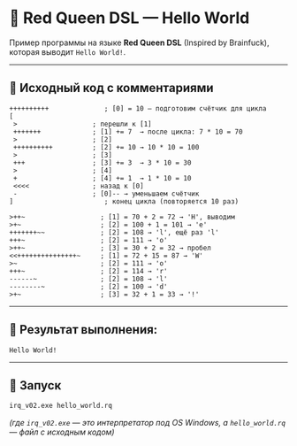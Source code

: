# 🧠 Red Queen DSL — Hello World

Пример программы на языке **Red Queen DSL** (Inspired by Brainfuck), которая выводит `Hello World!`.

---

## 📜 Исходный код с комментариями

```brainfuck
++++++++++              ; [0] = 10 — подготовим счётчик для цикла
[
 >                   ; перешли к [1]
 +++++++             ; [1] += 7  → после цикла: 7 * 10 = 70
 >                   ; [2]
 ++++++++++          ; [2] += 10 → 10 * 10 = 100
 >                   ; [3]
 +++                 ; [3] += 3  → 3 * 10 = 30
 >                   ; [4]
 +                   ; [4] += 1  → 1 * 10 = 10
 <<<<                ; назад к [0]
 -                   ; [0]-- → уменьшаем счётчик
]                       ; конец цикла (повторяется 10 раз)

>++~                   ; [1] = 70 + 2 = 72 → 'H', выводим
>+~                    ; [2] = 100 + 1 = 101 → 'e'
+++++++~~              ; [2] = 108 → 'l', ещё раз 'l'
+++~                   ; [2] = 111 → 'o'
>++~                   ; [3] = 30 + 2 = 32 → пробел
<<+++++++++++++++~     ; [1] = 72 + 15 = 87 → 'W'
>~                     ; [2] = 111 → 'o'
+++~                   ; [2] = 114 → 'r'
------~                ; [2] = 108 → 'l'
--------~              ; [2] = 100 → 'd'
>+~                    ; [3] = 32 + 1 = 33 → '!'
```

---

## 🧾 Результат выполнения:

```
Hello World!
```

---

## 🚀 Запуск

```bash
irq_v02.exe hello_world.rq
```

*(где `irq_v02.exe` — это интерпретатор под OS Windows, а `hello_world.rq` — файл с исходным кодом)*